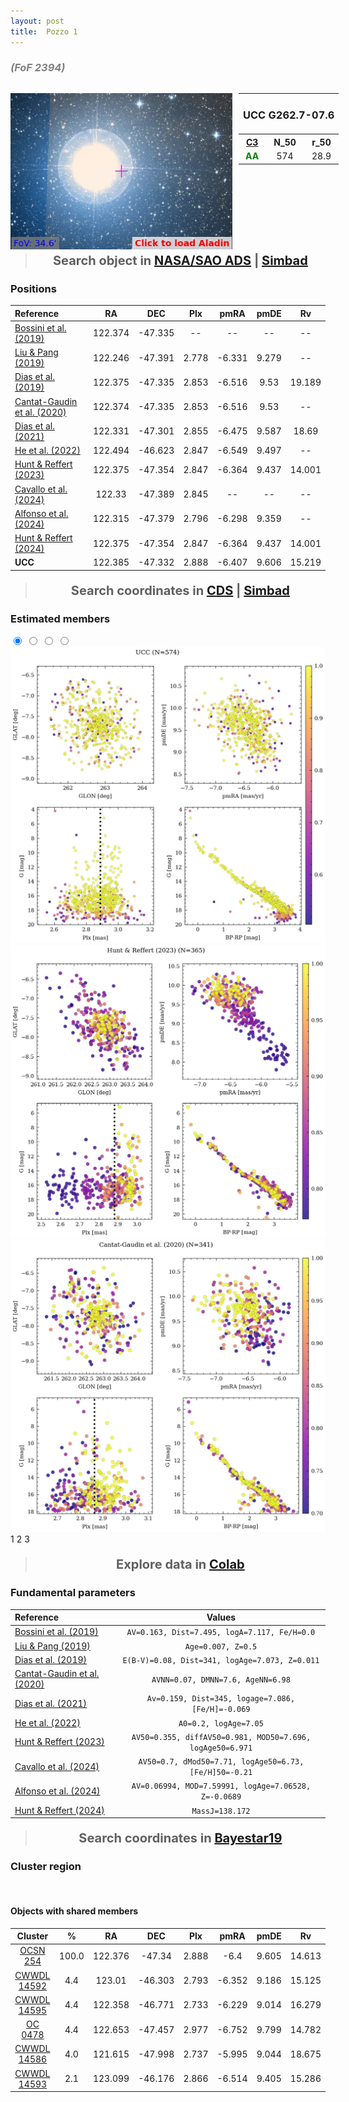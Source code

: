 ```yaml
---
layout: post
title:  Pozzo 1
---
```

<h3><span style="color: #808080;"><i>(FoF 2394)</i></span></h3><div style="display: flex; justify-content: space-between; width:720px;height:250px">
<div style="text-align: center;">

<!-- Static image + data attributes for FOV and target -->
<img id="aladin_img"
     data-umami-event="aladin_load"
     src="https://raw.githubusercontent.com/ucc23/Q3N/main/plots/aladin/pozzo1.webp"
     alt="Click to load Aladin Lite" 
     style="width:355px;height:250px; cursor: pointer;"
     data-fov="0.963" 
     data-target="122.385 -47.332"/>
<!-- Div to contain Aladin Lite viewer -->
<div id="aladin-lite-div" style="width:355px;height:250px;display:none;"></div>
<!-- Aladin Lite script (will be loaded after the image is clicked) -->
<script src="{{ site.baseurl }}/scripts/aladin_load.js"></script>

</div>
<!-- Left block -->

<table style="width:355px;height:250px;">
  <!-- Row 1 (title) -->
  <tr>
    <td colspan="5"><h3>UCC G262.7-07.6</h3></td>
  </tr>
  <!-- Row 2 -->
  <tr>
    <th style="text-align: center;"><a href="https://ucc.ar/faq#what-is-the-c3-parameter" title="Combined class">C3</a></th>
    <th style="text-align: center;"><div title="Stars with membership probability >50%">N_50</div></th>
    <th style="text-align: center;"><div title="Radius that contains half the members [arcmin]">r_50</div></th>
  </tr>
  <!-- Row 3 -->
  <tr>
    <td style="text-align: center;"><span style="color: green; font-weight: bold;">A</span><span style="color: green; font-weight: bold;">A</span></td>
    <td style="text-align: center;">574</td>
    <td style="text-align: center;">28.9</td>
  </tr>
</table>
</div>

> <p style="text-align:center; font-weight: bold; font-size:20px">Search object in <a data-umami-event="nasa_search" href="https://ui.adsabs.harvard.edu/search/q=%20collection%3Aastronomy%20body%3A%22Pozzo%201%22&sort=date%20desc%2C%20bibcode%20desc&p_=0" target="_blank">NASA/SAO ADS</a> | <a data-umami-event="simbad_search" href="https://simbad.cds.unistra.fr/simbad/sim-id-refs?Ident=pozzo1" target="_blank">Simbad</a></p>


### Positions

| Reference    | RA    | DEC   | Plx  | pmRA  | pmDE   |  Rv  |
| :---         | :---: | :---: | :---: | :---: | :---: | :---: |
|[Bossini et al. (2019)](https://ui.adsabs.harvard.edu/abs/2019A%26A...623A.108B) | 122.374 | -47.335 | -- | -- | -- | -- |
|[Liu & Pang (2019)](https://ui.adsabs.harvard.edu/abs/2019ApJS..245...32L) | 122.246 | -47.391 | 2.778 | -6.331 | 9.279 | -- |
|[Dias et al. (2019)](https://ui.adsabs.harvard.edu/abs/2019MNRAS.486.5726D) | 122.375 | -47.335 | 2.853 | -6.516 | 9.53 | 19.189 |
|[Cantat-Gaudin et al. (2020)](https://ui.adsabs.harvard.edu/abs/2020A%26A...640A...1C) | 122.374 | -47.335 | 2.853 | -6.516 | 9.53 | -- |
|[Dias et al. (2021)](https://ui.adsabs.harvard.edu/abs/2021MNRAS.504..356D) | 122.331 | -47.301 | 2.855 | -6.475 | 9.587 | 18.69 |
|[He et al. (2022)](https://ui.adsabs.harvard.edu/abs/2022ApJS..262....7H) | 122.494 | -46.623 | 2.847 | -6.549 | 9.497 | -- |
|[Hunt & Reffert (2023)](https://ui.adsabs.harvard.edu/abs/2023A%26A...673A.114H) | 122.375 | -47.354 | 2.847 | -6.364 | 9.437 | 14.001 |
|[Cavallo et al. (2024)](https://ui.adsabs.harvard.edu/abs/2024AJ....167...12C) | 122.33 | -47.389 | 2.845 | -- | -- | -- |
|[Alfonso et al. (2024)](https://ui.adsabs.harvard.edu/abs/2024A%26A...689A..18A) | 122.315 | -47.379 | 2.796 | -6.298 | 9.359 | -- |
|[Hunt & Reffert (2024)](https://ui.adsabs.harvard.edu/abs/2024A%26A...686A..42H) | 122.375 | -47.354 | 2.847 | -6.364 | 9.437 | 14.001 |
| **UCC** |122.385 | -47.332 | 2.888 | -6.407 | 9.606 | 15.219 |

> <p style="text-align:center; font-weight: bold; font-size:20px">Search coordinates in <a data-umami-event="cds_coord_search" href="https://cdsportal.u-strasbg.fr/?target=122.385,-47.332" target="_blank">CDS</a> | <a data-umami-event="simbad_coord_search" href="https://simbad.cds.unistra.fr/mobile/object_list.html?coord=122.385%20-47.332&output=json&radius=5&userEntry=pozzo1" target="_blank">Simbad</a></p>

### Estimated members

<div class="carousel">
<input type="radio" name="radio-btn" id="slide1" checked>
<input type="radio" name="radio-btn" id="slide1">
<input type="radio" name="radio-btn" id="slide2">
<input type="radio" name="radio-btn" id="slide3">
<div class="slides">
<div class="slide">
<a href="https://raw.githubusercontent.com/ucc23/Q3N/main/plots/UCC/pozzo1.webp" target="_blank">
<img src="https://raw.githubusercontent.com/ucc23/Q3N/main/plots/UCC/pozzo1.webp" alt="Pozzo 1 UCC">
</a>
</div>
<div class="slide">
<a href="https://raw.githubusercontent.com/ucc23/Q3N/main/plots/HUNT23/pozzo1.webp" target="_blank">
<img src="https://raw.githubusercontent.com/ucc23/Q3N/main/plots/HUNT23/pozzo1.webp" alt="Pozzo 1 HUNT23">
</a>
</div>
<div class="slide">
<a href="https://raw.githubusercontent.com/ucc23/Q3N/main/plots/CANTAT20/pozzo1.webp" target="_blank">
<img src="https://raw.githubusercontent.com/ucc23/Q3N/main/plots/CANTAT20/pozzo1.webp" alt="Pozzo 1 CANTAT20">
</a>
</div>
</div>
<div class="indicators">
<label for="slide1">1</label>
<label for="slide2">2</label>
<label for="slide3">3</label>
</div>
</div>


> <p style="text-align:center; font-weight: bold; font-size:20px">Explore data in <a data-umami-event="colab" href="https://colab.research.google.com/github/ucc23/ucc/blob/main/assets/notebook.ipynb" target="_blank">Colab</a></p>


### Fundamental parameters

| Reference |  Values |
| :---      |  :---:  |
| [Bossini et al. (2019)](https://ui.adsabs.harvard.edu/abs/2019A%26A...623A.108B) | `AV=0.163, Dist=7.495, logA=7.117, Fe/H=0.0` |
| [Liu & Pang (2019)](https://ui.adsabs.harvard.edu/abs/2019ApJS..245...32L) | `Age=0.007, Z=0.5` |
| [Dias et al. (2019)](https://ui.adsabs.harvard.edu/abs/2019MNRAS.486.5726D) | `E(B-V)=0.08, Dist=341, logAge=7.073, Z=0.011` |
| [Cantat-Gaudin et al. (2020)](https://ui.adsabs.harvard.edu/abs/2020A%26A...640A...1C) | `AVNN=0.07, DMNN=7.6, AgeNN=6.98` |
| [Dias et al. (2021)](https://ui.adsabs.harvard.edu/abs/2021MNRAS.504..356D) | `Av=0.159, Dist=345, logage=7.086, [Fe/H]=-0.069` |
| [He et al. (2022)](https://ui.adsabs.harvard.edu/abs/2022ApJS..262....7H) | `A0=0.2, logAge=7.05` |
| [Hunt & Reffert (2023)](https://ui.adsabs.harvard.edu/abs/2023A%26A...673A.114H) | `AV50=0.355, diffAV50=0.981, MOD50=7.696, logAge50=6.971` |
| [Cavallo et al. (2024)](https://ui.adsabs.harvard.edu/abs/2024AJ....167...12C) | `AV50=0.7, dMod50=7.71, logAge50=6.73, [Fe/H]50=-0.21` |
| [Alfonso et al. (2024)](https://ui.adsabs.harvard.edu/abs/2024A%26A...689A..18A) | `AV=0.06994, MOD=7.59991, logAge=7.06528, Z=-0.0689` |
| [Hunt & Reffert (2024)](https://ui.adsabs.harvard.edu/abs/2024A%26A...686A..42H) | `MassJ=138.172` |

> <p style="text-align:center; font-weight: bold; font-size:20px">Search coordinates in <a data-umami-event="bayestar" href="http://argonaut.skymaps.info/query?lon=262.79%20&lat=-7.707&coordsys=gal&mapname=bayestar2019" target="_blank">Bayestar19</a></p>


### Cluster region

<html lang="en">
  <body>
    <center>
    <div id="plot-params"
         data-oc-name="pozzo1"
         data-ra-center="122.37"
         data-dec-center="-47.34"
         data-rad-deg="28.9"
         data-plx="2.888">
    </div>
    <div id="plot-container">
        <div id="plot"></div>
    </div>
    <script defer type="module" src="{{ site.baseurl }}/scripts/radec_scatter.js"></script>
    </center>
  </body>
</html>
<br>


#### Objects with shared members

| Cluster | <span title="Percentage of members that this OC shares with the ones listed">%</span>   | RA   | DEC   | Plx   | pmRA  | pmDE  | Rv    |
| :---:   | :-: |:---: | :---: | :---: | :---: | :---: | :---: |
|[OCSN 254](/_clusters/ocsn254/)| 100.0 | 122.376 | -47.34 | 2.888 | -6.4 | 9.605 | 14.613 |
|[CWWDL 14592](/_clusters/cwwdl14592/)| 4.4 | 123.01 | -46.303 | 2.793 | -6.352 | 9.186 | 15.125 |
|[CWWDL 14595](/_clusters/cwwdl14595/)| 4.4 | 122.358 | -46.771 | 2.733 | -6.229 | 9.014 | 16.279 |
|[OC 0478](/_clusters/oc0478/)| 4.4 | 122.653 | -47.457 | 2.977 | -6.752 | 9.799 | 14.782 |
|[CWWDL 14586](/_clusters/cwwdl14586/)| 4.0 | 121.615 | -47.998 | 2.737 | -5.995 | 9.044 | 18.675 |
|[CWWDL 14593](/_clusters/cwwdl14593/)| 2.1 | 123.099 | -46.176 | 2.866 | -6.514 | 9.405 | 15.286 |